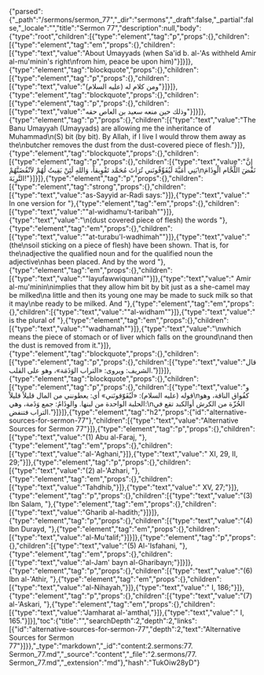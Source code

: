{"parsed":{"_path":"/sermons/sermon_77","_dir":"sermons","_draft":false,"_partial":false,"_locale":"","title":"Sermon 77","description":null,"body":{"type":"root","children":[{"type":"element","tag":"p","props":{},"children":[{"type":"element","tag":"em","props":{},"children":[{"type":"text","value":"About Umayyads (when Sa'id b. al-'As withheld Amir al-mu'minin's right\nfrom him, peace be upon him)"}]}]},{"type":"element","tag":"blockquote","props":{},"children":[{"type":"element","tag":"p","props":{},"children":[{"type":"text","value":"ومن كلام له (عليه السلام)"}]}]},{"type":"element","tag":"blockquote","props":{},"children":[{"type":"element","tag":"p","props":{},"children":[{"type":"text","value":"وذلك حين منعه سعيد بن العاص حقه"}]}]},{"type":"element","tag":"p","props":{},"children":[{"type":"text","value":"The Banu Umayyah (Umayyads) are allowing me the inheritance of Muhammad\n(S) bit (by bit). By Allah, if I live I would throw them away as the\nbutcher removes the dust from the dust-covered piece of flesh."}]},{"type":"element","tag":"blockquote","props":{},"children":[{"type":"element","tag":"p","props":{},"children":[{"type":"text","value":"إِنَّ بَنِي أُمَيَّةَ لَيُفَوِّقُونَني تُرَاثَ مُحَمَّد تَفْوِيقاً، وَاللهِ لَئِنْ بَقِيتُ لُهُمْ لاَنْفُضَنَّهُمْ\nنَفْضَ اللَّحَّام الْوِذَامَ التَّرِبَةَ!"}]}]},{"type":"element","tag":"p","props":{},"children":[{"type":"element","tag":"strong","props":{},"children":[{"type":"text","value":"as-Sayyid ar-Radi says:"}]},{"type":"text","value":" In one version for "},{"type":"element","tag":"em","props":{},"children":[{"type":"text","value":"\"al-widhamu't-taribah\""}]},{"type":"text","value":"\n(dust covered piece of flesh) the words "},{"type":"element","tag":"em","props":{},"children":[{"type":"text","value":"\"at-turabu'l-wadhimah\""}]},{"type":"text","value":" (the\nsoil sticking on a piece of flesh) have been shown. That is, for the\nadjective the qualified noun and for the qualified noun the adjective\nhas been placed. And by the word "},{"type":"element","tag":"em","props":{},"children":[{"type":"text","value":"\"layufawwiqunani\""}]},{"type":"text","value":" Amir al-mu'minin\nimplies that they allow him bit by bit just as a she-camel may be milked\na little and then its young one may be made to suck milk so that it may\nbe ready to be milked. And "},{"type":"element","tag":"em","props":{},"children":[{"type":"text","value":"\"al-widham\""}]},{"type":"text","value":" is the plural of "},{"type":"element","tag":"em","props":{},"children":[{"type":"text","value":"\"wadhamah\""}]},{"type":"text","value":"\nwhich means the piece of stomach or of liver which falls on the ground\nand then the dust is removed from it."}]},{"type":"element","tag":"blockquote","props":{},"children":[{"type":"element","tag":"p","props":{},"children":[{"type":"text","value":"قال الشريف: ويروى: «التراب الوَذَمَة»، وهو على القلب."}]}]},{"type":"element","tag":"blockquote","props":{},"children":[{"type":"element","tag":"p","props":{},"children":[{"type":"text","value":"و قوله (عليه السلام): «لَيُفَوّقونَني» أي: يعطونني من المال قليلاً قليلاً\nكفُواق الناقة، وهو الحلبة الواحدة من لبنها. والوِذَامُ: جمع وَذَمة، وهي:\nالحُزّة من الكرش أوالكبد تقع في التراب فتنفض."}]}]},{"type":"element","tag":"h2","props":{"id":"alternative-sources-for-sermon-77"},"children":[{"type":"text","value":"Alternative Sources for Sermon 77"}]},{"type":"element","tag":"p","props":{},"children":[{"type":"text","value":"(1) Abu al-Faraj, "},{"type":"element","tag":"em","props":{},"children":[{"type":"text","value":"al-'Aghani,"}]},{"type":"text","value":" XI, 29, II, 29;"}]},{"type":"element","tag":"p","props":{},"children":[{"type":"text","value":"(2) al-'Azhari, "},{"type":"element","tag":"em","props":{},"children":[{"type":"text","value":"Tahdhib,"}]},{"type":"text","value":" XV, 27;"}]},{"type":"element","tag":"p","props":{},"children":[{"type":"text","value":"(3) Ibn Salam, "},{"type":"element","tag":"em","props":{},"children":[{"type":"text","value":"Gharib al-hadith;"}]}]},{"type":"element","tag":"p","props":{},"children":[{"type":"text","value":"(4) Ibn Durayd, "},{"type":"element","tag":"em","props":{},"children":[{"type":"text","value":"al-Mu'talif;"}]}]},{"type":"element","tag":"p","props":{},"children":[{"type":"text","value":"(5) Al-'Isfahani, "},{"type":"element","tag":"em","props":{},"children":[{"type":"text","value":"al-Jam' bayn al-Gharibayn;"}]}]},{"type":"element","tag":"p","props":{},"children":[{"type":"text","value":"(6) Ibn al-'Athir, "},{"type":"element","tag":"em","props":{},"children":[{"type":"text","value":"al-Nihayah,"}]},{"type":"text","value":" I, 186;"}]},{"type":"element","tag":"p","props":{},"children":[{"type":"text","value":"(7) al-'Askari, "},{"type":"element","tag":"em","props":{},"children":[{"type":"text","value":"Jamharat al-'amthal,"}]},{"type":"text","value":" I, 165."}]}],"toc":{"title":"","searchDepth":2,"depth":2,"links":[{"id":"alternative-sources-for-sermon-77","depth":2,"text":"Alternative Sources for Sermon 77"}]}},"_type":"markdown","_id":"content:2.sermons:77. Sermon_77.md","_source":"content","_file":"2.sermons/77. Sermon_77.md","_extension":"md"},"hash":"TukOiw28yD"}